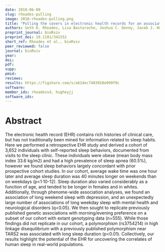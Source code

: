 ```yaml
---
date: 2018-06-09
slug: rhoades-pulling
image: 2018-rhoades-pulling.png
title: "Pulling the covers in electronic health records for an association study with self-reported sleep behaviors"
authors: Seth D. Rhoades, Lisa Bastarache, Joshua C. Denny, Jacob J. Hughey
preprint_journal: bioRxiv
preprint_doi: 10.1101/341552
short_ref: Rhoades et al., bioRxiv
peer_reviewed: false
journal: bioRxiv
year: 
doi: 
pdf: 
supp: 
pmid: 
reviews: 
results: https://figshare.com/s/a614ec7483910e999f9c
software: 
member_ids: rhoadessd, hugheyjj
software_ids: 
---
```


# Abstract

The electronic health record (EHR) contains rich histories of clinical care, but has not traditionally been mined for information related to sleep habits. Here we performed a retrospective EHR study and derived a cohort of 3,652 individuals with self-reported sleep behaviors, documented from visits to the sleep clinic. These individuals were obese (mean body mass index 33.6 kg/m2) and had a high prevalence of sleep apnea (60.5%), however we found sleep behaviors largely concordant with prior prospective cohort studies. In our cohort, average wake time was one hour later and average sleep duration was 40 minutes longer on weekends than on weekdays (p<1·10-12). Sleep duration also varied considerably as a function of age, and tended to be longer in females and in whites. Additionally, through phenome-wide association analyses, we found an association of long weekend sleep with depression, and an unexpectedly large number of associations of long weekday sleep with mental health and neurological disorders (q<0.05). We then sought to replicate previously published genetic associations with morning/evening preference on a subset of our cohort with extant genotyping data (n=555). While those findings did not replicate in our cohort, a polymorphism (rs3754214) in high linkage disequilibrium with a previously published polymorphism near TARS2 was associated with long sleep duration (p<0.01). Collectively, our results highlight the potential of the EHR for uncovering the correlates of human sleep in real-world populations.
